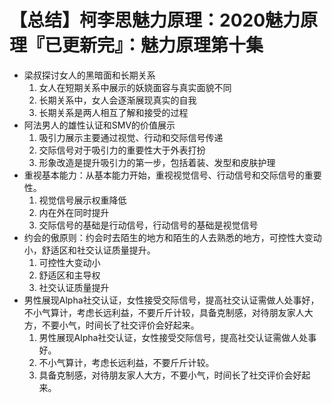 # 【总结】柯李思魅力原理：2020魅力原理『已更新完』：魅力原理第十集

-   梁叔探讨女人的黑暗面和长期关系
    1.  女人在短期关系中展示的妖娆面容与真实面貌不同
    2.  长期关系中，女人会逐渐展现真实的自我
    3.  长期关系是两人相互了解和接受的过程
-   阿法男人的雄性认证和SMV的价值展示
    1.  吸引力展示主要通过视觉、行动和交际信号传递
    2.  交际信号对于吸引力的重要性大于外表打扮
    3.  形象改造是提升吸引力的第一步，包括着装、发型和皮肤护理
-   重视基本能力：从基本能力开始，重视视觉信号、行动信号和交际信号的重要性。
    1.  视觉信号展示权重降低
    2.  内在外在同时提升
    3.  交际信号的基础是行动信号，行动信号的基础是视觉信号
-   约会的傲原则：约会时去陌生的地方和陌生的人去熟悉的地方，可控性大变动小，舒适区和社交认证质量提升。
    1.  可控性大变动小
    2.  舒适区和主导权
    3.  社交认证质量提升
-   男性展现Alpha社交认证，女性接受交际信号，提高社交认证需做人处事好，不小气算计，考虑长远利益，不要斤斤计较，具备克制感，对待朋友家人大方，不要小气，时间长了社交评价会好起来。
    1.  男性展现Alpha社交认证，女性接受交际信号，提高社交认证需做人处事好。
    2.  不小气算计，考虑长远利益，不要斤斤计较。
    3.  具备克制感，对待朋友家人大方，不要小气，时间长了社交评价会好起来。